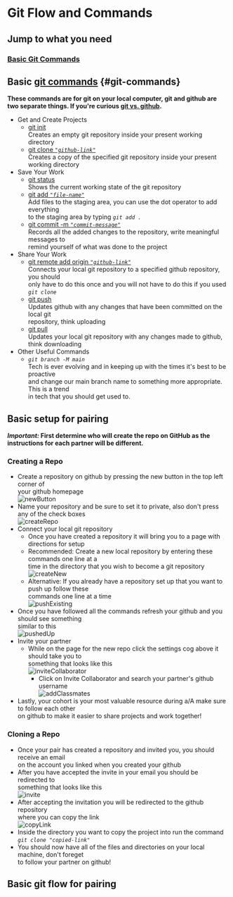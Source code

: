 # Git Flow and Commands

## Jump to what you need

### [Basic Git Commands](#git-commands)

## Basic [git commands](https://git-scm.com/docs) {#git-commands}

**These commands are for git on your local computer, git and github
are two separate things. If you're curious
[git vs. github](https://www.geeksforgeeks.org/difference-between-git-and-github/).**

* Get and Create Projects
  * [git init](https://git-scm.com/docs/git-init)  
  Creates an empty git repository inside your present working directory
  * [git clone *`"github-link"`*](https://git-scm.com/docs/git-init)  
  Creates a copy of the specified git repository inside your present working directory
* Save Your Work
  * [git status](https://git-scm.com/docs/git-status)  
  Shows the current working state of the git repository
  * [git add *`"file-name"`*](https://git-scm.com/docs/git-add)  
  Add files to the staging area, you can use the dot operator to add everything  
  to the staging area by typing *`git add .`*
  * [git commit -m *`"commit-message"`*](https://git-scm.com/docs/git-commit)  
  Records all the added changes to the repository, write meaningful messages to  
  remind yourself of what was done to the project
* Share Your Work
  * [git remote add origin *`"github-link"`*](https://git-scm.com/docs/git-remote)  
  Connects your local git repository to a specified github repository, you should  
  only have to do this once and you will not have to do this if you used *`git clone`*
  * [git push](https://git-scm.com/docs/git-push)  
  Updates github with any changes that have been committed on the local git  
  repository, think uploading
  * [git pull](https://git-scm.com/docs/git-pull)  
  Updates your local git repository with any changes made to github, think downloading
* Other Useful Commands
  * *`git branch -M main`*  
  Tech is ever evolving and in keeping up with the times it's best to be proactive  
  and change our main branch name to something more appropriate. This is a trend  
  in tech that you should get used to.

## Basic setup for pairing

**_Important:_ First determine who will create the repo on GitHub as the  
instructions for each partner will be different.**

### Creating a Repo

* Create a repository on github by pressing the new button in the top left corner of  
your github homepage  
![newButton](./newButton.JPG)
* Name your repository and be sure to set it to private, also don't press any of the check boxes  
![createRepo](./createRepo.JPG)
* Connect your local git repository
  * Once you have created a repository it will bring you to a page with directions for setup
  * Recommended: Create a new local repository by entering these commands one line at a  
  time in the directory that you wish to become a git repository  
![createNew](./createNew.JPG)
  * Alternative: If you already have a repository set up that you want to push up follow these  
  commands one line at a time  
![pushExisting](./pushExisting.JPG)
* Once you have followed all the commands refresh your github and you should see something  
similar to this  
![pushedUp](./pushedUp.JPG)
* Invite your partner
  * While on the page for the new repo click the settings cog above it should take you to  
  something that looks like this  
![inviteCollaborator](./inviteCollaborator.JPG)
    * Click on Invite Collaborator and search your partner's github username  
![addClassmates](./addClassmates.JPG)
* Lastly, your cohort is your most valuable resource during a/A make sure to follow each other  
on github to make it easier to share projects and work together!

### Cloning a Repo

* Once your pair has created a repository and invited you, you should receive an email  
on the account you linked when you created your github
* After you have accepted the invite in your email you should be redirected to  
something that looks like this  
![invite](./acceptInvite.JPG)
* After accepting the invitation you will be redirected to the github repository  
where you can copy the link  
![copyLink](./copyLink.JPG)
* Inside the directory you want to copy the project into run the command  
*`git clone "copied-link"`*
* You should now have all of the files and directories on your local machine, don't foreget  
to follow your partner on github!

## Basic git flow for pairing
